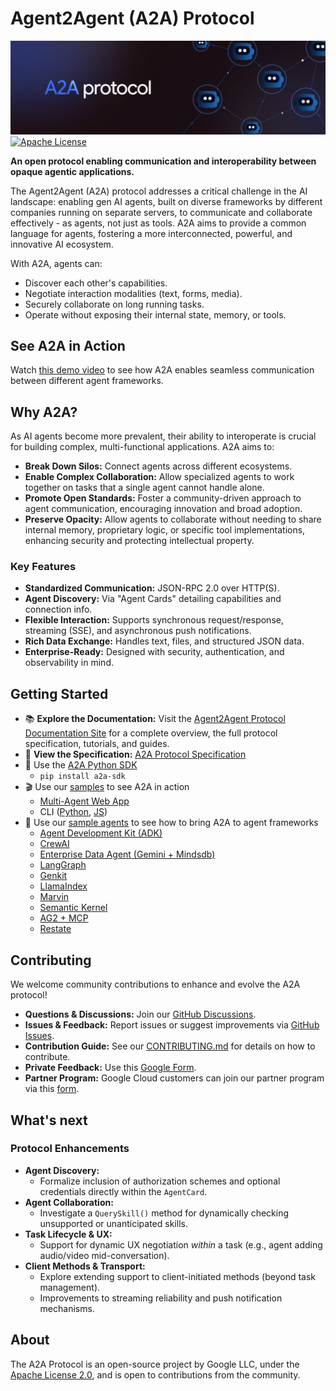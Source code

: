 # Agent2Agent (A2A) Protocol

![A2A Banner](docs/assets/a2a-banner.png)
[![Apache License](https://img.shields.io/badge/License-Apache_2.0-blue.svg)](LICENSE)

**An open protocol enabling communication and interoperability between opaque agentic applications.**

The Agent2Agent (A2A) protocol addresses a critical challenge in the AI landscape: enabling gen AI agents, built on diverse frameworks by different companies running on separate servers, to communicate and collaborate effectively - as agents, not just as tools. A2A aims to provide a common language for agents, fostering a more interconnected, powerful, and innovative AI ecosystem.

With A2A, agents can:

- Discover each other's capabilities.
- Negotiate interaction modalities (text, forms, media).
- Securely collaborate on long running tasks.
- Operate without exposing their internal state, memory, or tools.

## See A2A in Action

Watch [this demo video](https://storage.googleapis.com/gweb-developer-goog-blog-assets/original_videos/A2A_demo_v4.mp4) to see how A2A enables seamless communication between different agent frameworks.

## Why A2A?

As AI agents become more prevalent, their ability to interoperate is crucial for building complex, multi-functional applications. A2A aims to:

- **Break Down Silos:** Connect agents across different ecosystems.
- **Enable Complex Collaboration:** Allow specialized agents to work together on tasks that a single agent cannot handle alone.
- **Promote Open Standards:** Foster a community-driven approach to agent communication, encouraging innovation and broad adoption.
- **Preserve Opacity:** Allow agents to collaborate without needing to share internal memory, proprietary logic, or specific tool implementations, enhancing security and protecting intellectual property.

### Key Features

- **Standardized Communication:** JSON-RPC 2.0 over HTTP(S).
- **Agent Discovery:** Via "Agent Cards" detailing capabilities and connection info.
- **Flexible Interaction:** Supports synchronous request/response, streaming (SSE), and asynchronous push notifications.
- **Rich Data Exchange:** Handles text, files, and structured JSON data.
- **Enterprise-Ready:** Designed with security, authentication, and observability in mind.

## Getting Started

- 📚 **Explore the Documentation:** Visit the [Agent2Agent Protocol Documentation Site](https://google.github.io/A2A/) for a complete overview, the full protocol specification, tutorials, and guides.
- 📝 **View the Specification:** [A2A Protocol Specification](https://google.github.io/A2A/specification/)
- 🐍 Use the [A2A Python SDK](https://github.com/google/a2a-python)
  - `pip install a2a-sdk`
- 🎬 Use our [samples](/samples) to see A2A in action
  - [Multi-Agent Web App](/demo/README.md)
  - CLI ([Python](/samples/python/hosts/cli/README.md), [JS](/samples/js/README.md))
- 🤖 Use our [sample agents](/samples/python/agents/README.md) to see how to bring A2A to agent frameworks
  - [Agent Development Kit (ADK)](/samples/python/agents/google_adk/README.md)
  - [CrewAI](/samples/python/agents/crewai/README.md)
  - [Enterprise Data Agent (Gemini + Mindsdb)](/samples/python/agents/mindsdb/README.md)
  - [LangGraph](/samples/python/agents/langgraph/README.md)
  - [Genkit](/samples/js/src/agents/README.md)
  - [LlamaIndex](/samples/python/agents/llama_index_file_chat/README.md)
  - [Marvin](/samples/python/agents/marvin/README.md)
  - [Semantic Kernel](/samples/python/agents/semantickernel/README.md)
  - [AG2 + MCP](/samples/python/agents/ag2/README.md)
  - [Restate](/samples/python/agents/restate/README.md)

## Contributing

We welcome community contributions to enhance and evolve the A2A protocol!

- **Questions & Discussions:** Join our [GitHub Discussions](https://github.com/google/A2A/discussions).
- **Issues & Feedback:** Report issues or suggest improvements via [GitHub Issues](https://github.com/google/A2A/issues).
- **Contribution Guide:** See our [CONTRIBUTING.md](CONTRIBUTING.md) for details on how to contribute.
- **Private Feedback:** Use this [Google Form](https://goo.gle/a2a-feedback).
- **Partner Program:** Google Cloud customers can join our partner program via this [form](https://goo.gle/a2a-partner).

## What's next

### Protocol Enhancements

- **Agent Discovery:**
  - Formalize inclusion of authorization schemes and optional credentials directly within the `AgentCard`.
- **Agent Collaboration:**
  - Investigate a `QuerySkill()` method for dynamically checking unsupported or unanticipated skills.
- **Task Lifecycle & UX:**
  - Support for dynamic UX negotiation _within_ a task (e.g., agent adding audio/video mid-conversation).
- **Client Methods & Transport:**
  - Explore extending support to client-initiated methods (beyond task management).
  - Improvements to streaming reliability and push notification mechanisms.

## About

The A2A Protocol is an open-source project by Google LLC, under the [Apache License 2.0](LICENSE), and is open to contributions from the community.
